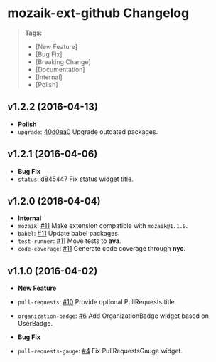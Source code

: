 # mozaik-ext-github Changelog

> **Tags:**
> - [New Feature]
> - [Bug Fix]
> - [Breaking Change]
> - [Documentation]
> - [Internal]
> - [Polish]


## v1.2.2 (2016-04-13)

* **Polish**
 * `upgrade`: [40d0ea0](https://github.com/plouc/mozaik-ext-github/commit/40d0ea0b2ef88ada5eac1d5315e8a79361472e8d) Upgrade outdated packages.


## v1.2.1 (2016-04-06)

* **Bug Fix**
 * `status`: [d845447](https://github.com/plouc/mozaik-ext-github/commit/d845447603de63c3ce9fc22ac77fd3e614ee3519) Fix status widget title.


## v1.2.0 (2016-04-04)

* **Internal**
 * `mozaik`: [#11](https://github.com/plouc/mozaik-ext-github/pull/11) Make extension compatible with `mozaik@1.1.0`.
 * `babel`: [#11](https://github.com/plouc/mozaik-ext-github/pull/11) Update babel packages.
 * `test-runner`: [#11](https://github.com/plouc/mozaik-ext-github/pull/11) Move tests to **ava**.
 * `code-coverage`: [#11](https://github.com/plouc/mozaik-ext-github/pull/11) Generate code coverage through **nyc**.


## v1.1.0 (2016-04-02)

* **New Feature**
 * `pull-requests`: [#10](https://github.com/plouc/mozaik-ext-github/pull/10) Provide optional PullRequests title.
 * `organization-badge`: [#6](https://github.com/plouc/mozaik-ext-github/pull/6) Add OrganizationBadge widget based on UserBadge.
 
* **Bug Fix**
 * `pull-requests-gauge`: [#4](https://github.com/plouc/mozaik-ext-github/pull/4) Fix PullRequestsGauge widget.
